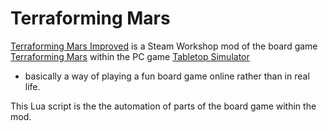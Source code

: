 # Terraforming Mars

[Terraforming Mars Improved](https://steamcommunity.com/sharedfiles/filedetails/?id=805336412)
is a Steam Workshop mod of the board game
[Terraforming Mars](https://boardgamegeek.com/boardgame/167791/terraforming-mars)
within the PC game
[Tabletop Simulator](http://store.steampowered.com/app/286160/)
- basically a way of playing a fun board game online rather than in real life.

This Lua script is the the automation of parts of the board game within the mod.
